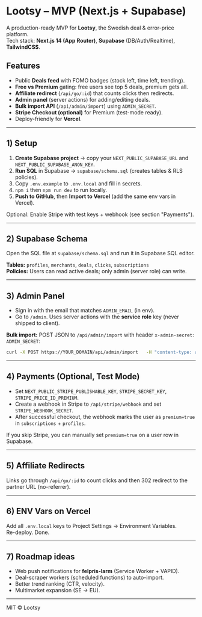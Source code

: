 # Lootsy – MVP (Next.js + Supabase)

A production-ready MVP for **Lootsy**, the Swedish deal & error-price platform.  
Tech stack: **Next.js 14 (App Router)**, **Supabase** (DB/Auth/Realtime), **TailwindCSS**.

## Features
- Public **Deals feed** with FOMO badges (stock left, time left, trending).
- **Free vs Premium** gating: free users see top 5 deals, premium gets all.
- **Affiliate redirect** (`/api/go/:id`) that counts clicks then redirects.
- **Admin panel** (server actions) for adding/editing deals.
- **Bulk import API** (`/api/admin/import`) using `ADMIN_SECRET`.
- **Stripe Checkout (optional)** for Premium (test-mode ready).
- Deploy-friendly for **Vercel**.

---

## 1) Setup

1. **Create Supabase project** → copy your `NEXT_PUBLIC_SUPABASE_URL` and `NEXT_PUBLIC_SUPABASE_ANON_KEY`.
2. **Run SQL** in Supabase → `supabase/schema.sql` (creates tables & RLS policies).
3. Copy `.env.example` to `.env.local` and fill in secrets.
4. `npm i` then `npm run dev` to run locally.
5. **Push to GitHub**, then **Import to Vercel** (add the same env vars in Vercel).

Optional: Enable Stripe with test keys + webhook (see section "Payments").

---

## 2) Supabase Schema

Open the SQL file at `supabase/schema.sql` and run it in Supabase SQL editor.

**Tables:** `profiles`, `merchants`, `deals`, `clicks`, `subscriptions`  
**Policies:** Users can read active deals; only admin (server role) can write.

---

## 3) Admin Panel

- Sign in with the email that matches `ADMIN_EMAIL` (in env).
- Go to `/admin`. Uses server actions with the **service role** key (never shipped to client).

**Bulk import:** POST JSON to `/api/admin/import` with header `x-admin-secret: ADMIN_SECRET`:
```bash
curl -X POST https://YOUR_DOMAIN/api/admin/import   -H "content-type: application/json" -H "x-admin-secret: YOUR_SECRET"   -d '{"deals":[{"title":"Test","price_current":99,"price_before":299,"affiliate_url":"https://adtraction...","image_url":"https://...","merchant_name":"Webhallen","stock_left":3,"expires_at":"2025-12-31T23:59:59Z"}]}'
```

---

## 4) Payments (Optional, Test Mode)

- Set `NEXT_PUBLIC_STRIPE_PUBLISHABLE_KEY`, `STRIPE_SECRET_KEY`, `STRIPE_PRICE_ID_PREMIUM`.
- Create a webhook in Stripe to `/api/stripe/webhook` and set `STRIPE_WEBHOOK_SECRET`.
- After successful checkout, the webhook marks the user as `premium=true` in `subscriptions` + `profiles`.

If you skip Stripe, you can manually set `premium=true` on a user row in Supabase.

---

## 5) Affiliate Redirects

Links go through `/api/go/:id` to count clicks and then 302 redirect to the partner URL (no-referrer).

---

## 6) ENV Vars on Vercel

Add all `.env.local` keys to Project Settings → Environment Variables.  
Re-deploy. Done.

---

## 7) Roadmap ideas
- Web push notifications for **felpris-larm** (Service Worker + VAPID).
- Deal-scraper workers (scheduled functions) to auto-import.
- Better trend ranking (CTR, velocity).
- Multimarket expansion (SE → EU).

---

MIT © Lootsy
